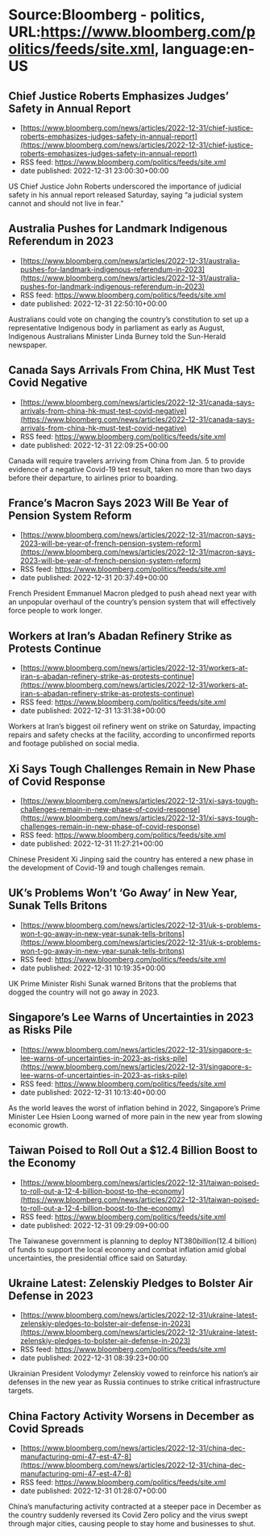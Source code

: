 # Source:Bloomberg - politics, URL:https://www.bloomberg.com/politics/feeds/site.xml, language:en-US

## Chief Justice Roberts Emphasizes Judges’ Safety in Annual Report
 - [https://www.bloomberg.com/news/articles/2022-12-31/chief-justice-roberts-emphasizes-judges-safety-in-annual-report](https://www.bloomberg.com/news/articles/2022-12-31/chief-justice-roberts-emphasizes-judges-safety-in-annual-report)
 - RSS feed: https://www.bloomberg.com/politics/feeds/site.xml
 - date published: 2022-12-31 23:00:30+00:00

US Chief Justice John Roberts underscored the importance of judicial safety in his annual report released Saturday, saying “a judicial system cannot and should not live in fear.”

## Australia Pushes for Landmark Indigenous Referendum in 2023
 - [https://www.bloomberg.com/news/articles/2022-12-31/australia-pushes-for-landmark-indigenous-referendum-in-2023](https://www.bloomberg.com/news/articles/2022-12-31/australia-pushes-for-landmark-indigenous-referendum-in-2023)
 - RSS feed: https://www.bloomberg.com/politics/feeds/site.xml
 - date published: 2022-12-31 22:50:10+00:00

Australians could vote on changing the country’s constitution to set up a representative Indigenous body in parliament as early as August, Indigenous Australians Minister Linda Burney told the Sun-Herald newspaper.

## Canada Says Arrivals From China, HK Must Test Covid Negative
 - [https://www.bloomberg.com/news/articles/2022-12-31/canada-says-arrivals-from-china-hk-must-test-covid-negative](https://www.bloomberg.com/news/articles/2022-12-31/canada-says-arrivals-from-china-hk-must-test-covid-negative)
 - RSS feed: https://www.bloomberg.com/politics/feeds/site.xml
 - date published: 2022-12-31 22:09:25+00:00

Canada will require travelers arriving from China from Jan. 5 to provide evidence of a negative Covid-19 test result, taken no more than two days before their departure, to airlines prior to boarding.

## France’s Macron Says 2023 Will Be Year of Pension System Reform
 - [https://www.bloomberg.com/news/articles/2022-12-31/macron-says-2023-will-be-year-of-french-pension-system-reform](https://www.bloomberg.com/news/articles/2022-12-31/macron-says-2023-will-be-year-of-french-pension-system-reform)
 - RSS feed: https://www.bloomberg.com/politics/feeds/site.xml
 - date published: 2022-12-31 20:37:49+00:00

French President Emmanuel Macron pledged to push ahead next year with an unpopular overhaul of the country’s pension system that will effectively force people to work longer.

## Workers at Iran’s Abadan Refinery Strike as Protests Continue
 - [https://www.bloomberg.com/news/articles/2022-12-31/workers-at-iran-s-abadan-refinery-strike-as-protests-continue](https://www.bloomberg.com/news/articles/2022-12-31/workers-at-iran-s-abadan-refinery-strike-as-protests-continue)
 - RSS feed: https://www.bloomberg.com/politics/feeds/site.xml
 - date published: 2022-12-31 13:31:38+00:00

Workers at Iran’s biggest oil refinery went on strike on Saturday, impacting repairs and safety checks at the facility, according to unconfirmed reports and footage published on social media.

## Xi Says Tough Challenges Remain in New Phase of Covid Response
 - [https://www.bloomberg.com/news/articles/2022-12-31/xi-says-tough-challenges-remain-in-new-phase-of-covid-response](https://www.bloomberg.com/news/articles/2022-12-31/xi-says-tough-challenges-remain-in-new-phase-of-covid-response)
 - RSS feed: https://www.bloomberg.com/politics/feeds/site.xml
 - date published: 2022-12-31 11:27:21+00:00

Chinese President Xi Jinping said the country has entered a new phase in the development of Covid-19 and tough challenges remain.

## UK’s Problems Won’t ‘Go Away’ in New Year, Sunak Tells Britons
 - [https://www.bloomberg.com/news/articles/2022-12-31/uk-s-problems-won-t-go-away-in-new-year-sunak-tells-britons](https://www.bloomberg.com/news/articles/2022-12-31/uk-s-problems-won-t-go-away-in-new-year-sunak-tells-britons)
 - RSS feed: https://www.bloomberg.com/politics/feeds/site.xml
 - date published: 2022-12-31 10:19:35+00:00

UK Prime Minister Rishi Sunak warned Britons that the problems that dogged the country will not go away in 2023.

## Singapore’s Lee Warns of Uncertainties in 2023 as Risks Pile
 - [https://www.bloomberg.com/news/articles/2022-12-31/singapore-s-lee-warns-of-uncertainties-in-2023-as-risks-pile](https://www.bloomberg.com/news/articles/2022-12-31/singapore-s-lee-warns-of-uncertainties-in-2023-as-risks-pile)
 - RSS feed: https://www.bloomberg.com/politics/feeds/site.xml
 - date published: 2022-12-31 10:13:40+00:00

As the world leaves the worst of inflation behind in 2022, Singapore’s Prime Minister Lee Hsien Loong warned of more pain in the new year from slowing economic growth.

## Taiwan Poised to Roll Out a $12.4 Billion Boost to the Economy
 - [https://www.bloomberg.com/news/articles/2022-12-31/taiwan-poised-to-roll-out-a-12-4-billion-boost-to-the-economy](https://www.bloomberg.com/news/articles/2022-12-31/taiwan-poised-to-roll-out-a-12-4-billion-boost-to-the-economy)
 - RSS feed: https://www.bloomberg.com/politics/feeds/site.xml
 - date published: 2022-12-31 09:29:09+00:00

The Taiwanese government is planning to deploy NT$380 billion ($12.4 billion) of funds to support the local economy and combat inflation amid global uncertainties, the presidential office said on Saturday.

## Ukraine Latest: Zelenskiy Pledges to Bolster Air Defense in 2023
 - [https://www.bloomberg.com/news/articles/2022-12-31/ukraine-latest-zelenskiy-pledges-to-bolster-air-defense-in-2023](https://www.bloomberg.com/news/articles/2022-12-31/ukraine-latest-zelenskiy-pledges-to-bolster-air-defense-in-2023)
 - RSS feed: https://www.bloomberg.com/politics/feeds/site.xml
 - date published: 2022-12-31 08:39:23+00:00

Ukrainian President Volodymyr Zelenskiy vowed to reinforce his nation’s air defenses in the new year as Russia continues to strike critical infrastructure targets.

## China Factory Activity Worsens in December as Covid Spreads
 - [https://www.bloomberg.com/news/articles/2022-12-31/china-dec-manufacturing-pmi-47-est-47-8](https://www.bloomberg.com/news/articles/2022-12-31/china-dec-manufacturing-pmi-47-est-47-8)
 - RSS feed: https://www.bloomberg.com/politics/feeds/site.xml
 - date published: 2022-12-31 01:28:07+00:00

China’s manufacturing activity contracted at a steeper pace in December as the country suddenly reversed its Covid Zero policy and the virus swept through major cities, causing people to stay home and businesses to shut.

